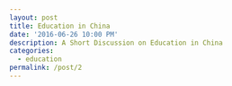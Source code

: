 ```yaml
---
layout: post
title: Education in China
date: '2016-06-26 10:00 PM'
description: A Short Discussion on Education in China
categories:
  - education
permalink: /post/2
---
```

